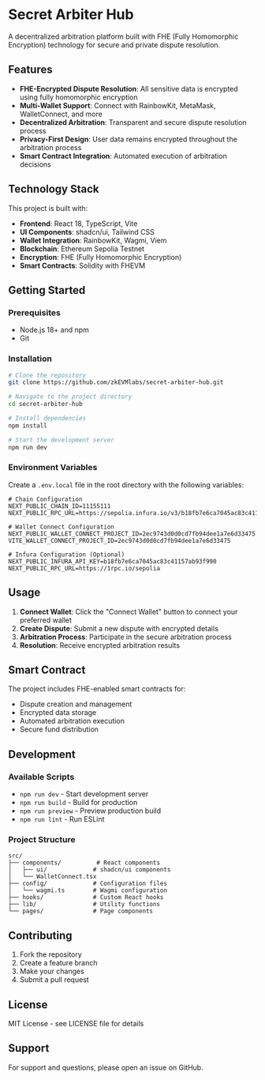 # Secret Arbiter Hub

A decentralized arbitration platform built with FHE (Fully Homomorphic Encryption) technology for secure and private dispute resolution.

## Features

- **FHE-Encrypted Dispute Resolution**: All sensitive data is encrypted using fully homomorphic encryption
- **Multi-Wallet Support**: Connect with RainbowKit, MetaMask, WalletConnect, and more
- **Decentralized Arbitration**: Transparent and secure dispute resolution process
- **Privacy-First Design**: User data remains encrypted throughout the arbitration process
- **Smart Contract Integration**: Automated execution of arbitration decisions

## Technology Stack

This project is built with:

- **Frontend**: React 18, TypeScript, Vite
- **UI Components**: shadcn/ui, Tailwind CSS
- **Wallet Integration**: RainbowKit, Wagmi, Viem
- **Blockchain**: Ethereum Sepolia Testnet
- **Encryption**: FHE (Fully Homomorphic Encryption)
- **Smart Contracts**: Solidity with FHEVM

## Getting Started

### Prerequisites

- Node.js 18+ and npm
- Git

### Installation

```sh
# Clone the repository
git clone https://github.com/zkEVMlabs/secret-arbiter-hub.git

# Navigate to the project directory
cd secret-arbiter-hub

# Install dependencies
npm install

# Start the development server
npm run dev
```

### Environment Variables

Create a `.env.local` file in the root directory with the following variables:

```env
# Chain Configuration
NEXT_PUBLIC_CHAIN_ID=11155111
NEXT_PUBLIC_RPC_URL=https://sepolia.infura.io/v3/b18fb7e6ca7045ac83c41157ab93f990

# Wallet Connect Configuration
NEXT_PUBLIC_WALLET_CONNECT_PROJECT_ID=2ec9743d0d0cd7fb94dee1a7e6d33475
VITE_WALLET_CONNECT_PROJECT_ID=2ec9743d0d0cd7fb94dee1a7e6d33475

# Infura Configuration (Optional)
NEXT_PUBLIC_INFURA_API_KEY=b18fb7e6ca7045ac83c41157ab93f990
NEXT_PUBLIC_RPC_URL=https://1rpc.io/sepolia
```

## Usage

1. **Connect Wallet**: Click the "Connect Wallet" button to connect your preferred wallet
2. **Create Dispute**: Submit a new dispute with encrypted details
3. **Arbitration Process**: Participate in the secure arbitration process
4. **Resolution**: Receive encrypted arbitration results

## Smart Contract

The project includes FHE-enabled smart contracts for:
- Dispute creation and management
- Encrypted data storage
- Automated arbitration execution
- Secure fund distribution

## Development

### Available Scripts

- `npm run dev` - Start development server
- `npm run build` - Build for production
- `npm run preview` - Preview production build
- `npm run lint` - Run ESLint

### Project Structure

```
src/
├── components/          # React components
│   ├── ui/             # shadcn/ui components
│   └── WalletConnect.tsx
├── config/             # Configuration files
│   └── wagmi.ts        # Wagmi configuration
├── hooks/              # Custom React hooks
├── lib/                # Utility functions
└── pages/              # Page components
```

## Contributing

1. Fork the repository
2. Create a feature branch
3. Make your changes
4. Submit a pull request

## License

MIT License - see LICENSE file for details

## Support

For support and questions, please open an issue on GitHub.
